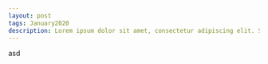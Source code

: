 ```yaml
---
layout: post
tags: January2020
description: Lorem ipsum dolor sit amet, consectetur adipiscing elit. Sed in mi nec orci ultricies porttitor. Curabitur bibendum vitae nisl a posuere. Aliquam dolor massa, egestas varius tristique at, imperdiet at sapien. Suspendisse quis ipsum nibh. Morbi sed condimentum ante. Proin maximus suscipit libero, eget dapibus neque eleifend eget. Quisque non orci id tortor tincidunt semper. Aliquam erat volutpat. Morbi commodo libero quam, eu congue nisl euismod aliquam. Donec scelerisque maximus elit ac finibus. Morbi quis dolor non nisl maximus tempus. Curabitur dapibus enim odio, ullamcorper sollicitudin arcu sagittis eu. Quisque ullamcorper felis id ex posuere, iaculis viverra elit scelerisque. Suspendisse in leo fermentum eros eleifend vehicula. Fusce tempor dolor luctus luctus molestie.
---
```


asd
